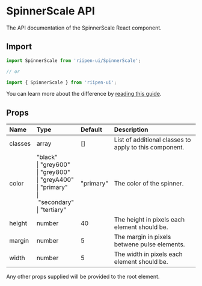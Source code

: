 <!--- This documentation is automatically generated, do not try to edit it. -->

# SpinnerScale API

<p class="description">The API documentation of the SpinnerScale React component.</p>

## Import

```js
import SpinnerScale from 'riipen-ui/SpinnerScale';

// or

import { SpinnerScale } from 'riipen-ui';
```

You can learn more about the difference by [reading this guide](/guides/bundle-size).

## Props

| Name | Type | Default | Description |
|:-----|:-----|:--------|:------------|
| <span class="prop-name">classes</span> | <span class="prop-type">array</span> | <span class="prop-default">[]</span> | List of additional classes to apply to this component. |
| <span class="prop-name">color</span> | <span class="prop-type">"black"<br>&#124;&nbsp;"grey600"<br>&#124;&nbsp;"grey800"<br>&#124;&nbsp;"greyA400"<br>&#124;&nbsp;"primary"<br>&#124;&nbsp;"secondary"<br>&#124;&nbsp;"tertiary"</span> | <span class="prop-default">"primary"</span> | The color of the spinner. |
| <span class="prop-name">height</span> | <span class="prop-type">number</span> | <span class="prop-default">40</span> | The height in pixels each element should be. |
| <span class="prop-name">margin</span> | <span class="prop-type">number</span> | <span class="prop-default">5</span> | The margin in pixels betwene pulse elements. |
| <span class="prop-name">width</span> | <span class="prop-type">number</span> | <span class="prop-default">5</span> | The width in pixels each element should be. |


Any other props supplied will be provided to the root element.